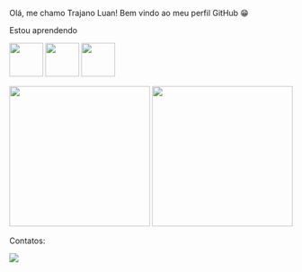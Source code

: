 Olá, me chamo Trajano Luan!
Bem vindo ao meu perfil GitHub 😁


Estou aprendendo

<img src="https://cdn.jsdelivr.net/gh/devicons/devicon@latest/icons/java/java-original-wordmark.svg"  width="60" height="60" /> <img src="https://cdn.jsdelivr.net/gh/devicons/devicon@latest/icons/python/python-original.svg" width="60" height="60"/> <img src="https://cdn.jsdelivr.net/gh/devicons/devicon@latest/icons/javascript/javascript-original.svg" width="60" height="60" />
          

<img loading="lazy" height="250em"  src="https://github-readme-stats.vercel.app/api?username=LuanNTt&show_icons=true&theme=dracula&include_all_commits=true&locale=pt-br"/> <img loading="lazy" height="250em" src="https://github-readme-stats.vercel.app/api/top-langs/?username=LuanNTt&langs_count=6&hide=html,css,ejs&layout=pie&theme=dracula&locale=pt-br"/>

Contatos:
<div>
<a href = "mailto:trajanoluan2006@gmail.com"><img loading="lazy" src="https://img.shields.io/badge/Gmail-D14836?style=for-the-badge&logo=gmail&logoColor=white" target="_blank"></a>
</div>


